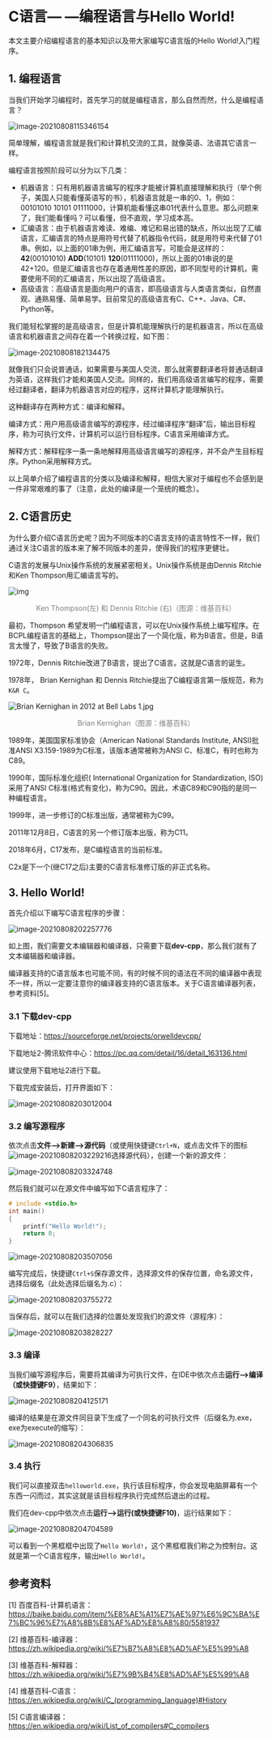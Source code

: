 # C语言— —编程语言与Hello World!

本文主要介绍编程语言的基本知识以及带大家编写C语言版的Hello World!入门程序。


## 1. 编程语言

当我们开始学习编程时，首先学习的就是编程语言，那么自然而然，什么是编程语言？

![image-20210808115346154](https://cdn.jsdelivr.net/gh/Lee-0o0/image-store/PicGo/2021-10-05/49ceffcfdf35d5fb6d16a16b93f56ff3--101e--image-20210808115346154.png)

简单理解，编程语言就是我们和计算机交流的工具，就像英语、法语其它语言一样。

编程语言按照阶段可以分为以下几类：

- 机器语言：只有用机器语言编写的程序才能被计算机直接理解和执行（举个例子，美国人只能看懂英语写的书），机器语言就是一串的0、1，例如：00101010 10101 01111000，计算机能看懂这串01代表什么意思。那么问题来了，我们能看懂吗？可以看懂，但不直观，学习成本高。
- 汇编语言：由于机器语言难读、难编、难记和易出错的缺点，所以出现了汇编语言，汇编语言的特点是用符号代替了机器指令代码，就是用符号来代替了01串。例如，以上面的01串为例，用汇编语言写，可能会是这样的：**42**(00101010) **ADD**(10101) **120**(01111000)，所以上面的01串说的是42+120。但是汇编语言也存在着通用性差的原因，即不同型号的计算机，需要使用不同的汇编语言，所以出现了高级语言。
- 高级语言：高级语言是面向用户的语言，即高级语言与人类语言类似，自然直观、通熟易懂、简单易学。目前常见的高级语言有C、C++、Java、C#、Python等。

我们能轻松掌握的是高级语言，但是计算机能理解执行的是机器语言，所以在高级语言和机器语言之间存在着一个转换过程，如下图：

![image-20210808182134475](https://cdn.jsdelivr.net/gh/Lee-0o0/image-store/PicGo/2021-10-05/329a7d251fb1468716850797c825fb6d--e949--image-20210808182134475.png)

就像我们只会说普通话，如果需要与美国人交流，那么就需要翻译者将普通话翻译为英语，这样我们才能和美国人交流。同样的，我们用高级语言编写的程序，需要经过翻译者，翻译为机器语言对应的程序，这样计算机才能理解执行。

这种翻译存在两种方式：编译和解释。

编译方式：用户用高级语言编写的源程序，经过编译程序“翻译”后，输出目标程序，称为可执行文件，计算机可以运行目标程序。C语言采用编译方式。

解释方式：解释程序一条一条地解释用高级语言编写的源程序，并不会产生目标程序。Python采用解释方式。

以上简单介绍了编程语言的分类以及编译和解释，相信大家对于编程也不会感到是一件非常艰难的事了（注意，此处的编译是一个笼统的概念）。



## 2. C语言历史

为什么要介绍C语言历史呢？因为不同版本的C语言支持的语言特性不一样，我们通过关注C语言的版本来了解不同版本的差异，使得我们的程序更健壮。

C语言的发展与Unix操作系统的发展紧密相关。Unix操作系统是由Dennis Ritchie和Ken Thompson用汇编语言写的。

![img](https://cdn.jsdelivr.net/gh/Lee-0o0/image-store/PicGo/2021-10-05/70c4200a77e3da71847ad37703961461--10ba--220px-Ken_Thompson_and_Dennis_Ritchie--1973.jpg)

<p align=center><font color=gray>Ken Thompson(左) 和 Dennis Ritchie (右)（图源：维基百科）</font></p>

最初，Thompson 希望发明一门编程语言，可以在Unix操作系统上编写程序。在BCPL编程语言的基础上，Thompson提出了一个简化版，称为B语言。但是，B语言太慢了，导致了B语言的失败。

1972年，Dennis Ritchie改进了B语言，提出了C语言。这就是C语言的诞生。

1978年， Brian Kernighan 和 Dennis Ritchie提出了C编程语言第一版规范，称为 `K&R C`。

![Brian Kernighan in 2012 at Bell Labs 1.jpg](https://cdn.jsdelivr.net/gh/Lee-0o0/image-store/PicGo/2021-10-05/84da35cb1d33ba087137046d1c3e0dd7--b436--220px-Brian_Kernighan_in_2012_at_Bell_Labs_1.jpg)

<p align=center><font color=gray>Brian Kernighan（图源：维基百科）</font></p>

1989年，美国国家标准协会（American National Standards Institute, ANSI)批准ANSI X3.159-1989为C标准，该版本通常被称为ANSI C、标准C，有时也称为C89。

1990年，国际标准化组织( International Organization for Standardization, ISO)采用了ANSI C标准(格式有变化)，称为C90。因此，术语C89和C90指的是同一种编程语言。

1999年，进一步修订的C标准出版，通常被称为C99。

2011年12月8日，C语言的另一个修订版本出版，称为C11。

2018年6月，C17发布，是C编程语言的当前标准。

C2x是下一个(继C17之后)主要的C语言标准修订版的非正式名称。



## 3. Hello World!

首先介绍以下编写C语言程序的步骤：

![image-20210808202257776](https://cdn.jsdelivr.net/gh/Lee-0o0/image-store/PicGo/2021-10-05/bd4c2750429ee5b4e4f19975f27fa7f9--6bec--image-20210808202257776.png)

如上图，我们需要文本编辑器和编译器，只需要下载**dev-cpp**，那么我们就有了文本编辑器和编译器。

编译器支持的C语言版本也可能不同，有的时候不同的语法在不同的编译器中表现不一样，所以一定要注意你的编译器支持的C语言版本。关于C语言编译器列表，参考资料[5]。



### 3.1 下载dev-cpp

下载地址：https://sourceforge.net/projects/orwelldevcpp/

下载地址2-腾讯软件中心：https://pc.qq.com/detail/16/detail_163136.html

建议使用下载地址2进行下载。

下载完成安装后，打开界面如下：

![image-20210808203012004](https://cdn.jsdelivr.net/gh/Lee-0o0/image-store/PicGo/2021-10-05/df38540318fbaa77474e09df34c80302--9aaf--image-20210808203012004.png)



### 3.2 编写源程序

依次点击**文件-->新建-->源代码**（或使用快捷键`Ctrl+N`，或点击文件下的图标![image-20210808203229216](https://cdn.jsdelivr.net/gh/Lee-0o0/image-store/PicGo/2021-10-05/339ba9935355353edd20bd3a9b4de09c--8d9c--image-20210808203229216.png)选择源代码），创建一个新的源文件：

![image-20210808203324748](https://cdn.jsdelivr.net/gh/Lee-0o0/image-store/PicGo/2021-10-05/d5331438836d4b6ac17369aebc427f00--cad8--image-20210808203324748.png)

然后我们就可以在源文件中编写如下C语言程序了：

```c
# include <stdio.h>
int main()
{
	printf("Hello World!");
	return 0;	
}
```

![image-20210808203507056](https://cdn.jsdelivr.net/gh/Lee-0o0/image-store/PicGo/2021-10-05/c4595d92015e3e4ac4ca7a2d9e72e865--37b8--image-20210808203507056.png)

编写完成后，快捷键`Ctrl+S`保存源文件，选择源文件的保存位置，命名源文件，选择后缀名（此处选择后缀名为.c）：

![image-20210808203755272](https://cdn.jsdelivr.net/gh/Lee-0o0/image-store/PicGo/2021-10-05/f3d39b83aa2849466d086edb23f67973--8bf6--image-20210808203755272.png)

当保存后，就可以在我们选择的位置处发现我们的源文件（源程序）：

![image-20210808203828227](https://cdn.jsdelivr.net/gh/Lee-0o0/image-store/PicGo/2021-10-05/02a5c17486da5c9fd5fd5218e285c101--5998--image-20210808203828227.png)

### 3.3 编译

当我们编写源程序后，需要将其编译为可执行文件，在IDE中依次点击**运行-->编译（或快捷键F9）**，结果如下：

![image-20210808204125171](https://cdn.jsdelivr.net/gh/Lee-0o0/image-store/PicGo/2021-10-05/d02b99d7e28dde4438b5202564d61cd1--cc1a--image-20210808204125171.png)

编译的结果是在源文件同目录下生成了一个同名的可执行文件（后缀名为.exe，exe为execute的缩写）：

![image-20210808204306835](https://cdn.jsdelivr.net/gh/Lee-0o0/image-store/PicGo/2021-10-05/6fe42c92b32a94ea041afefa4a2b5f8e--2b84--image-20210808204306835.png)



### 3.4 执行

我们可以直接双击`helloworld.exe`，执行该目标程序，你会发现电脑屏幕有一个东西一闪而过，其实这就是该目标程序执行完成然后退出的过程。

我们在dev-cpp中依次点击**运行-->运行(或快捷键F10)**，运行结果如下：

![image-20210808204704589](https://cdn.jsdelivr.net/gh/Lee-0o0/image-store/PicGo/2021-10-05/137c901564b70bcd43a829dfe0971b09--d150--image-20210808204704589.png)

可以看到一个黑框框中出现了`Hello World!`，这个黑框框我们称之为控制台。这就是第一个C语言程序，输出`Hello World!`。



## 参考资料

[1] 百度百科-计算机语言：https://baike.baidu.com/item/%E8%AE%A1%E7%AE%97%E6%9C%BA%E7%BC%96%E7%A8%8B%E8%AF%AD%E8%A8%80/5581937

[2] 维基百科-编译器：https://zh.wikipedia.org/wiki/%E7%B7%A8%E8%AD%AF%E5%99%A8

[3] 维基百科-解释器：https://zh.wikipedia.org/wiki/%E7%9B%B4%E8%AD%AF%E5%99%A8

[4] 维基百科-C语言：https://en.wikipedia.org/wiki/C_(programming_language)#History

[5] C语言编译器：https://en.wikipedia.org/wiki/List_of_compilers#C_compilers